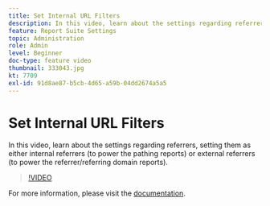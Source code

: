 ```yaml
---
title: Set Internal URL Filters
description: In this video, learn about the settings regarding referrers, setting them as either internal referrers (to power the pathing reports) or external referrers (to power the referrer/referring domain reports).
feature: Report Suite Settings
topic: Administration
role: Admin
level: Beginner
doc-type: feature video
thumbnail: 333043.jpg
kt: 7709
exl-id: 91d8ae87-b5cb-4d65-a59b-04dd2674a5a5
---
```

# Set Internal URL Filters

In this video, learn about the settings regarding referrers, setting them as either internal referrers (to power the pathing reports) or external referrers (to power the referrer/referring domain reports).

>[!VIDEO](https://video.tv.adobe.com/v/333043/?quality=12&learn=on)

For more information, please visit the [documentation](https://experienceleague.adobe.com/docs/analytics/admin/admin-tools/internal-url-filter-admin.html).
